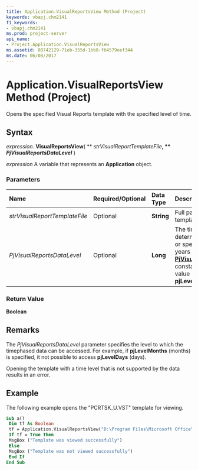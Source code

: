 ```yaml
---
title: Application.VisualReportsView Method (Project)
keywords: vbapj.chm2141
f1_keywords:
- vbapj.chm2141
ms.prod: project-server
api_name:
- Project.Application.VisualReportsView
ms.assetid: 80742129-71eb-355d-1bb8-f64579eef344
ms.date: 06/08/2017
---
```



# Application.VisualReportsView Method (Project)

Opens the specified Visual Reports template with the specified level of time.


## Syntax

 _expression_. **VisualReportsView**( ** _strVisualReportTemplateFile_**, ** _PjVisualReportsDataLevel_** )

 _expression_ A variable that represents an **Application** object.


### Parameters



|**Name**|**Required/Optional**|**Data Type**|**Description**|
|:-----|:-----|:-----|:-----|
| _strVisualReportTemplateFile_|Optional|**String**|Full path and name of template file.|
| _PjVisualReportsDataLevel_|Optional|**Long**|The time level of data, determined automatically or specified from days to years . Can be one of the  **[PjVisualReportsDataLevel](pjvisualreportsdatalevel-enumeration-project.md)** constants. The default value is **pjLevelAutomatic**.|

### Return Value

 **Boolean**


## Remarks

The  _PjVisualReportsDataLevel_ parameter specifies the level to which the timephased data can be accessed. For example, if **pjLevelMonths** (months) is specified, it not possible to access **pjLevelDays** (days).

Opening the template with a time level that is not supported by the data results in an error.


## Example

The following example opens the "PCRTSK_U.VST" template for viewing.


```vb
Sub a() 
 Dim tf As Boolean 
 tf = Application.VisualReportsView("D:\Program Files\Microsoft Office\Office12\1033\PCRTSK_U.VST", pjLevelAutomatic) 
 If tf = True Then 
 MsgBox ("Template was viewed successfully") 
 Else 
 MsgBox ("Template was not viewed successfully") 
 End If 
End Sub
```


